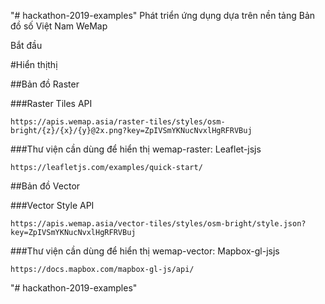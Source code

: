 "# hackathon-2019-examples" 
Phát triển ứng dụng dựa trên nền tảng Bản đồ số Việt Nam WeMap

Bắt đầu

#Hiển thịthị

##Bản đồ Raster

###Raster Tiles API
```
https://apis.wemap.asia/raster-tiles/styles/osm-bright/{z}/{x}/{y}@2x.png?key=ZpIVSmYKNucNvxlHgRFRVBuj
```

###Thư viện cần dùng để hiển thị wemap-raster: Leaflet-jsjs
```
https://leafletjs.com/examples/quick-start/
```

##Bản đồ Vector

###Vector Style API
```
https://apis.wemap.asia/vector-tiles/styles/osm-bright/style.json?key=ZpIVSmYKNucNvxlHgRFRVBuj
```

###Thư viện cần dùng để hiển thị wemap-vector: Mapbox-gl-jsjs
```
https://docs.mapbox.com/mapbox-gl-js/api/
```
"# hackathon-2019-examples" 
